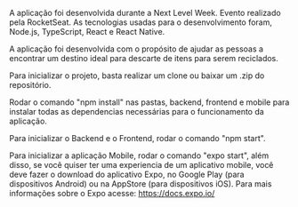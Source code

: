 A aplicação foi desenvolvida durante a Next Level Week. Evento realizado pela RocketSeat. 
As tecnologias usadas para o desenvolvimento foram, Node.js, TypeScript, React e React Native.

A aplicação foi desenvolvida com o propósito de ajudar as pessoas a encontrar um destino ideal para descarte de itens para serem reciclados.

Para inicializar o projeto, basta realizar um clone ou baixar um .zip do repositório.

Rodar o comando "npm install" nas pastas, backend, frontend e mobile para instalar todas as dependencias necessárias para o funcionamento da aplicação.

Para inicializar o Backend e o Frontend, rodar o comando "npm start".

Para inicializar a aplicação Mobile, rodar o comando "expo start", além disso, 
se você quiser ter uma experiencia de um aplicativo mobile, você deve fazer o download do aplicativo Expo, no Google Play (para dispositivos Android) 
ou na AppStore (para dispositivos iOS). 
Para mais informações sobre o Expo acesse: https://docs.expo.io/
